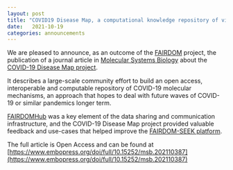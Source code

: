 ```yaml
---
layout: post
title: "COVID19 Disease Map, a computational knowledge repository of virus–host interaction mechanisms"
date:   2021-10-19
categories: announcements
---
```


We are pleased to announce, as an outcome of the [FAIRDOM](/projects/fairdom/) project, the publication of a journal article
in [Molecular Systems Biology](https://www.embopress.org/doi/full/10.15252/msb.202110387) about
the [COVID-19 Disease Map project](https://fairdomhub.org/projects/190).

It describes a large-scale community effort to build an open access, interoperable and computable repository of COVID-19
molecular mechanisms, an approach that hopes to deal with future waves of COVID-19 or similar pandemics longer term.

[FAIRDOMHub](/fairdomhub) was a key element of the data sharing and communication infrastructure, and the COVID-19 Disease Map project
provided valuable feedback and use-cases that helped improve the [FAIRDOM-SEEK platform](/products/seek/).

The full article is Open Access and can be found
at [https://www.embopress.org/doi/full/10.15252/msb.202110387](https://www.embopress.org/doi/full/10.15252/msb.202110387)
